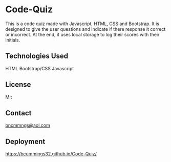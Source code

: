 # Code-Quiz
This is a code quiz made with Javascript, HTML, CSS and Bootstrap. It is designed to give the user questions and indicate if there response it correct or incorrect. At the end,
it uses local storage to log their scores with their initials.

## Technologies Used
HTML
Bootstrap/CSS
Javascript

## License
Mit

## Contact
bncmmngs@aol.com

## Deployment
https://bcummings32.github.io/Code-Quiz/
